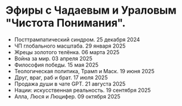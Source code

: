 # Эфиры с Чадаевым и Ураловым "Чистота Понимания".

- Посттрампатический синдром. 25 декабря 2024
- ЧП глобального масштаба. 29 января 2025
- Жрецы золотого телёнка. 06 марта 2025
- Война за мир. 03 апреля 2025
- Философия победы. 15 мая 2025
- Теологическая политика, Трамп и Маск. 19 июня 2025
- Друг, враг, раб и брат. 17 июля 2025
- Продажа души в чате GPT. 21 августа 2025
- Нации: искусственная реальность. 19 сентября 2025
- Алла, Люся и Люцифер. 09 октября 2025
